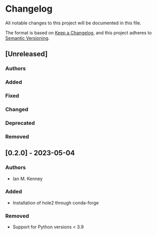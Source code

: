 # Changelog
All notable changes to this project will be documented in this file.

The format is based on [Keep a Changelog](https://keepachangelog.com/en/1.0.0/),
and this project adheres to [Semantic Versioning](https://semver.org/spec/v2.0.0.html).

<!--
The rules for this file:
  * entries are sorted newest-first.
  * summarize sets of changes - don't reproduce every git log comment here.
  * don't ever delete anything.
  * keep the format consistent:
    * do not use tabs but use spaces for formatting
    * 79 char width
    * YYYY-MM-DD date format (following ISO 8601)
  * accompany each entry with github issue/PR number (Issue #xyz)
-->

## [Unreleased]

### Authors

### Added

### Fixed

### Changed

### Deprecated

### Removed

## [0.2.0] - 2023-05-04

### Authors
<!-- GitHub usernames of contributors to this release -->
  * Ian M. Kenney <ianmkenney>

### Added
  * Installation of hole2 through conda-forge

### Removed
  * Support for Python versions < 3.9
